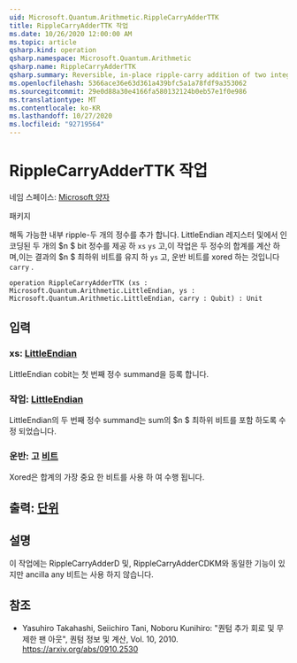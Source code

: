 ```yaml
---
uid: Microsoft.Quantum.Arithmetic.RippleCarryAdderTTK
title: RippleCarryAdderTTK 작업
ms.date: 10/26/2020 12:00:00 AM
ms.topic: article
qsharp.kind: operation
qsharp.namespace: Microsoft.Quantum.Arithmetic
qsharp.name: RippleCarryAdderTTK
qsharp.summary: Reversible, in-place ripple-carry addition of two integers. Given two $n$-bit integers encoded in LittleEndian registers `xs` and `ys`, and a qubit carry, the operation computes the sum of the two integers where the $n$ least significant bits of the result are held in `ys` and the carry out bit is xored to the qubit `carry`.
ms.openlocfilehash: 5366ace36e63d361a439bfc5a1a78fdf9a353062
ms.sourcegitcommit: 29e0d88a30e4166fa580132124b0eb57e1f0e986
ms.translationtype: MT
ms.contentlocale: ko-KR
ms.lasthandoff: 10/27/2020
ms.locfileid: "92719564"
---
```

# <a name="ripplecarryadderttk-operation"></a>RippleCarryAdderTTK 작업

네임 스페이스: [Microsoft 양자](xref:Microsoft.Quantum.Arithmetic)

패키지 [](https://nuget.org/packages/)


해독 가능한 내부 ripple-두 개의 정수를 추가 합니다.
LittleEndian 레지스터 및에서 인코딩된 두 개의 $n $ bit 정수를 제공 하 `xs` `ys` 고,이 작업은 두 정수의 합계를 계산 하며,이는 결과의 $n $ 최하위 비트를 유지 하 `ys` 고, 운반 비트를 xored 하는 것입니다 `carry` .

```qsharp
operation RippleCarryAdderTTK (xs : Microsoft.Quantum.Arithmetic.LittleEndian, ys : Microsoft.Quantum.Arithmetic.LittleEndian, carry : Qubit) : Unit
```


## <a name="input"></a>입력

### <a name="xs--littleendian"></a>xs: [LittleEndian](xref:Microsoft.Quantum.Arithmetic.LittleEndian)

LittleEndian cobit는 첫 번째 정수 summand을 등록 합니다.


### <a name="ys--littleendian"></a>작업: [LittleEndian](xref:Microsoft.Quantum.Arithmetic.LittleEndian)

LittleEndian의 두 번째 정수 summand는 sum의 $n $ 최하위 비트를 포함 하도록 수정 되었습니다.


### <a name="carry--qubit"></a>운반: 고 [비트](xref:microsoft.quantum.lang-ref.qubit)

Xored은 합계의 가장 중요 한 비트를 사용 하 여 수행 됩니다.



## <a name="output--unit"></a>출력: [단위](xref:microsoft.quantum.lang-ref.unit)



## <a name="remarks"></a>설명

이 작업에는 RippleCarryAdderD 및, RippleCarryAdderCDKM와 동일한 기능이 있지만 ancilla any 비트는 사용 하지 않습니다.

## <a name="references"></a>참조

- Yasuhiro Takahashi, Seiichiro Tani, Noboru Kunihiro: "퀀텀 추가 회로 및 무제한 팬 아웃", 퀀텀 정보 및 계산, Vol. 10, 2010.
  https://arxiv.org/abs/0910.2530